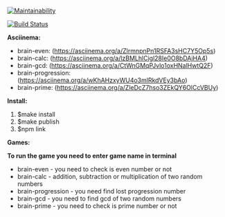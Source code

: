 [![Maintainability](https://api.codeclimate.com/v1/badges/060b8767262c1f1e950b/maintainability)](https://codeclimate.com/github/Johnny32id/frontend-project-lvl1/maintainability)

[![Build Status](https://travis-ci.org/Johnny32id/frontend-project-lvl1.svg?branch=master)](https://travis-ci.org/Johnny32id/frontend-project-lvl1)

**Asciinema:**
* brain-even: (https://asciinema.org/a/ZlrmnpnPn1RSFA3sHC7Y5Op5s)
* brain-calc: (https://asciinema.org/a/lzBMLhlCigl28Ie0O8bDAjHA4)
* brain-gcd: (https://asciinema.org/a/CtWnGMqPJvlo1oxHNalHwtQ2F)
* brain-progression: (https://asciinema.org/a/wKhAHzxyWU4o3mlRkdVEy3bAo)
* brain-prime: (https://asciinema.org/a/ZleDcZ7hso3ZEkQY6OlCcVBUy)

**Install:**

1. $make install
2. $make publish
3. $npm link

**Games:**

**To run the game you need to enter game name in terminal**
* brain-even - you need  to check is even number or not
* brain-calc - addition, subtraction or multiplication of two random numbers
* brain-progression - you need find lost progression number
* brain-gcd - you need to find gcd  of two random numbers
* brain-prime - you need to check is prime number or not